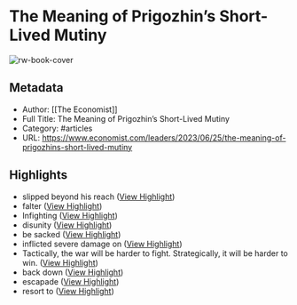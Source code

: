 # The Meaning of Prigozhin’s Short-Lived Mutiny

![rw-book-cover](https://www.economist.com/img/b/1280/720/90/media-assets/image/20230701_BLP905.jpg)

## Metadata
- Author: [[The Economist]]
- Full Title: The Meaning of Prigozhin’s Short-Lived Mutiny
- Category: #articles
- URL: https://www.economist.com/leaders/2023/06/25/the-meaning-of-prigozhins-short-lived-mutiny

## Highlights
- slipped beyond his reach ([View Highlight](https://read.readwise.io/read/01h53x2kyn67tvpr63w1rkyzdm))
- falter ([View Highlight](https://read.readwise.io/read/01h3tqcjhsg41bgh59zjfv1em0))
- Infighting ([View Highlight](https://read.readwise.io/read/01h3tqd89r2mmt3av338nkqj68))
- disunity ([View Highlight](https://read.readwise.io/read/01h3tqdbz0gy0hmn1vb06jn0md))
- be sacked ([View Highlight](https://read.readwise.io/read/01h3tqjevw9n4epz420sc9j56d))
- inflicted severe damage on ([View Highlight](https://read.readwise.io/read/01h3tqkkpaxq6vsfbkvaeg7za9))
- Tactically, the war will be harder to fight. Strategically, it will be harder to win. ([View Highlight](https://read.readwise.io/read/01h3v18s9zt7dydwpzjbfc88q0))
- back down ([View Highlight](https://read.readwise.io/read/01h3v1m8zyq2kzt9v1sfctp4q5))
- escapade ([View Highlight](https://read.readwise.io/read/01h3v1mjyjr9qp45rqvsaa2m3b))
- resort to ([View Highlight](https://read.readwise.io/read/01h3v2nstfd9n20z0zam1e3c41))
